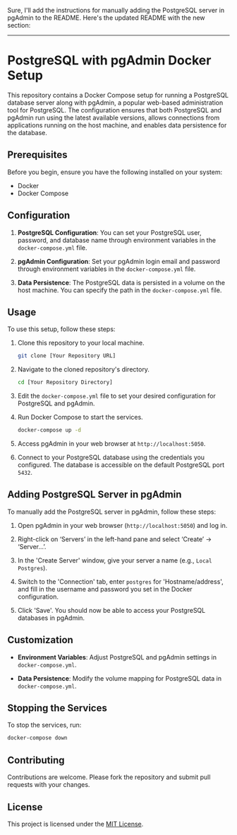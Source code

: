 Sure, I'll add the instructions for manually adding the PostgreSQL server in pgAdmin to the README. Here's the updated README with the new section:

---

# PostgreSQL with pgAdmin Docker Setup

This repository contains a Docker Compose setup for running a PostgreSQL database server along with pgAdmin, a popular web-based administration tool for PostgreSQL. The configuration ensures that both PostgreSQL and pgAdmin run using the latest available versions, allows connections from applications running on the host machine, and enables data persistence for the database.

## Prerequisites

Before you begin, ensure you have the following installed on your system:

- Docker
- Docker Compose

## Configuration

1. **PostgreSQL Configuration**: You can set your PostgreSQL user, password, and database name through environment variables in the `docker-compose.yml` file.

2. **pgAdmin Configuration**: Set your pgAdmin login email and password through environment variables in the `docker-compose.yml` file.

3. **Data Persistence**: The PostgreSQL data is persisted in a volume on the host machine. You can specify the path in the `docker-compose.yml` file.

## Usage

To use this setup, follow these steps:

1. Clone this repository to your local machine.

   ```bash
   git clone [Your Repository URL]
   ```

2. Navigate to the cloned repository's directory.

   ```bash
   cd [Your Repository Directory]
   ```

3. Edit the `docker-compose.yml` file to set your desired configuration for PostgreSQL and pgAdmin.

4. Run Docker Compose to start the services.

   ```bash
   docker-compose up -d
   ```

5. Access pgAdmin in your web browser at `http://localhost:5050`.

6. Connect to your PostgreSQL database using the credentials you configured. The database is accessible on the default PostgreSQL port `5432`.

## Adding PostgreSQL Server in pgAdmin

To manually add the PostgreSQL server in pgAdmin, follow these steps:

1. Open pgAdmin in your web browser (`http://localhost:5050`) and log in.

2. Right-click on ‘Servers’ in the left-hand pane and select ‘Create’ -> ‘Server…’.

3. In the 'Create Server' window, give your server a name (e.g., `Local Postgres`).

4. Switch to the 'Connection' tab, enter `postgres` for 'Hostname/address', and fill in the username and password you set in the Docker configuration.

5. Click 'Save'. You should now be able to access your PostgreSQL databases in pgAdmin.

## Customization

- **Environment Variables**: Adjust PostgreSQL and pgAdmin settings in `docker-compose.yml`.

- **Data Persistence**: Modify the volume mapping for PostgreSQL data in `docker-compose.yml`.

## Stopping the Services

To stop the services, run:

```bash
docker-compose down
```

## Contributing

Contributions are welcome. Please fork the repository and submit pull requests with your changes.

## License

This project is licensed under the [MIT License](LICENSE.md).
